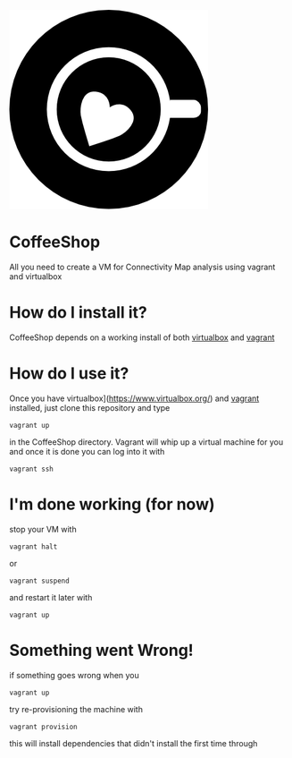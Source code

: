 ![Coffee Shop](/res/img//CoffeeShop.png)

CoffeeShop
==========

All you need to create a VM for Connectivity Map analysis using vagrant and virtualbox

How do I install it?
====================

CoffeeShop depends on a working install of both [virtualbox](https://www.virtualbox.org/) and [vagrant](http://www.vagrantup.com/)

How do I use it?
================
Once you have virtualbox](https://www.virtualbox.org/) and [vagrant](http://www.vagrantup.com/) installed, just clone this repository and type

```
vagrant up
```

in the CoffeeShop directory.  Vagrant will whip up a virtual machine for you and once it is done you can log into it with

```
vagrant ssh
```

I'm done working (for now)
==========================
stop your VM with 

```
vagrant halt
```

or 

```
vagrant suspend
```

and restart it later with

```
vagrant up
```

Something went Wrong!
=====================
if something goes wrong when you

```
vagrant up
```

try re-provisioning the machine with

```
vagrant provision
```

this will install dependencies that didn't install the first time through

